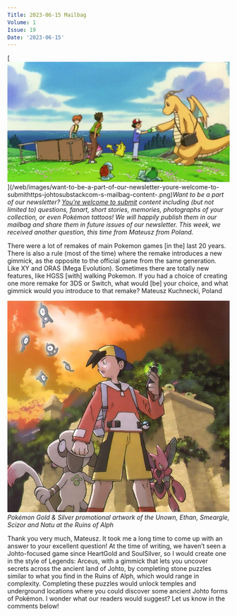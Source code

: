 ```yaml
---
Title: 2023-06-15 Mailbag
Volume: 1
Issue: 19
Date: '2023-06-15'
---
```


[![Want to be a part of our newsletter? [You’re welcome to submit](https://johto.substack.com/s/mailbag) content including (but not limited to) questions, fanart, short stories, memories, photographs of your collection, or even Pokémon tattoos! We will happily publish them in our mailbag and share them in future issues of our newsletter. This week, we received another question, this time from Mateusz from Poland.](/web/images/want-to-be-a-part-of-our-newsletter-youre-welcome-to-submithttps-johtosubstackcom-s-mailbag-content-.png)](/web/images/want-to-be-a-part-of-our-newsletter-youre-welcome-to-submithttps-johtosubstackcom-s-mailbag-content-.png)*Want to be a part of our newsletter? [You’re welcome to submit](https://johto.substack.com/s/mailbag) content including (but not limited to) questions, fanart, short stories, memories, photographs of your collection, or even Pokémon tattoos! We will happily publish them in our mailbag and share them in future issues of our newsletter. This week, we received another question, this time from Mateusz from Poland.*

There were a lot of remakes of main Pokemon games \[in the\] last 20 years. There is also a rule (most of the time) where the remake introduces a new gimmick, as the opposite to the official game from the same generation. Like XY and ORAS (Mega Evolution). Sometimes there are totally new features, like HGSS \[with\] walking Pokemon.
If you had a choice of creating one more remake for 3DS or Switch, what would \[be\] your choice, and what gimmick would you introduce to that remake?
Mateusz Kuchnecki, Poland

[![Pokémon Gold & Silver promotional artwork of the Unown, Ethan, Smeargle, Scizor and Natu at the Ruins of Alph](/web/images/pokemon-gold-silver-promotional-artwork-of-the-unown-ethan-smeargle-scizor-and-natu-at-the-ruins-of-.jpeg)](/web/images/pokemon-gold-silver-promotional-artwork-of-the-unown-ethan-smeargle-scizor-and-natu-at-the-ruins-of-.jpeg)*Pokémon Gold & Silver promotional artwork of the Unown, Ethan, Smeargle, Scizor and Natu at the Ruins of Alph*

Thank you very much, Mateusz. It took me a long time to come up with an answer to your excellent question! At the time of writing, we haven’t seen a Johto-focused game since HeartGold and SoulSilver, so I would create one in the style of Legends: Arceus, with a gimmick that lets you uncover secrets across the ancient land of Johto, by completing stone puzzles similar to what you find in the Ruins of Alph, which would range in complexity. Completing these puzzles would unlock temples and underground locations where you could discover some ancient Johto forms of Pokémon.
I wonder what our readers would suggest? Let us know in the comments below!